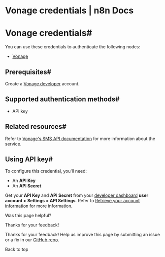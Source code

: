 # Vonage credentials | n8n Docs

[ ](https://github.com/n8n-io/n8n-docs/edit/main/docs/integrations/builtin/credentials/vonage.md "Edit this page")

# Vonage credentials#

You can use these credentials to authenticate the following nodes:

  * [Vonage](../../app-nodes/n8n-nodes-base.vonage/)

## Prerequisites#

Create a [Vonage developer](https://developer.vonage.com) account.

## Supported authentication methods#

  * API key

## Related resources#

Refer to [Vonage's SMS API documentation](https://developer.vonage.com/en/api/sms) for more information about the service.

## Using API key#

To configure this credential, you'll need:

  * An **API Key**
  * An **API Secret**

Get your **API Key** and **API Secret** from your [developer dashboard](https://dashboard.nexmo.com/) **user account > Settings > API Settings**. Refer to [Retrieve your account information](https://developer.vonage.com/en/account/guides/dashboard-management#retrieve-your-account-information) for more information.

Was this page helpful? 

Thanks for your feedback! 

Thanks for your feedback! Help us improve this page by submitting an issue or a fix in our [GitHub repo](https://github.com/n8n-io/n8n-docs). 

Back to top
